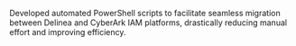Developed automated PowerShell scripts to facilitate seamless migration between Delinea and CyberArk IAM platforms, drastically reducing manual effort and improving efficiency.

